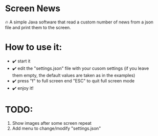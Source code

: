 # Screen News
🔥 A simple Java software that read a custom number of news from a json file and print them to the screen.

# How to use it:
* ✔️ start it
* ✔️ edit the "settings.json" file with your cusom settings (if you leave them empty, the default values are taken as in the examples)
* ✔️ press "f" to full screen end "ESC" to quit full screen mode
* ✔️ enjoy it!




# TODO:
1. Show images after some screen repeat
2. Add menu to change/modify "settings.json"

